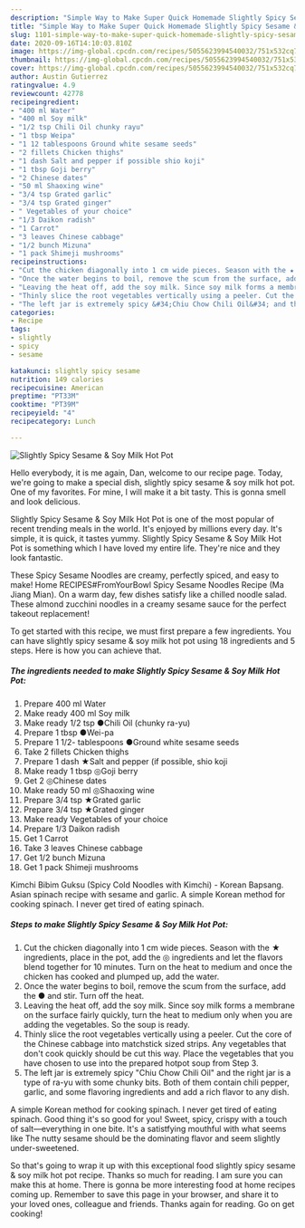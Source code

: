 ```yaml
---
description: "Simple Way to Make Super Quick Homemade Slightly Spicy Sesame &amp;amp; Soy Milk Hot Pot"
title: "Simple Way to Make Super Quick Homemade Slightly Spicy Sesame &amp;amp; Soy Milk Hot Pot"
slug: 1101-simple-way-to-make-super-quick-homemade-slightly-spicy-sesame-and-amp-soy-milk-hot-pot
date: 2020-09-16T14:10:03.810Z
image: https://img-global.cpcdn.com/recipes/5055623994540032/751x532cq70/slightly-spicy-sesame-soy-milk-hot-pot-recipe-main-photo.jpg
thumbnail: https://img-global.cpcdn.com/recipes/5055623994540032/751x532cq70/slightly-spicy-sesame-soy-milk-hot-pot-recipe-main-photo.jpg
cover: https://img-global.cpcdn.com/recipes/5055623994540032/751x532cq70/slightly-spicy-sesame-soy-milk-hot-pot-recipe-main-photo.jpg
author: Austin Gutierrez
ratingvalue: 4.9
reviewcount: 42778
recipeingredient:
- "400 ml Water"
- "400 ml Soy milk"
- "1/2 tsp Chili Oil chunky rayu"
- "1 tbsp Weipa"
- "1 12 tablespoons Ground white sesame seeds"
- "2 fillets Chicken thighs"
- "1 dash Salt and pepper if possible shio koji"
- "1 tbsp Goji berry"
- "2 Chinese dates"
- "50 ml Shaoxing wine"
- "3/4 tsp Grated garlic"
- "3/4 tsp Grated ginger"
- " Vegetables of your choice"
- "1/3 Daikon radish"
- "1 Carrot"
- "3 leaves Chinese cabbage"
- "1/2 bunch Mizuna"
- "1 pack Shimeji mushrooms"
recipeinstructions:
- "Cut the chicken diagonally into 1 cm wide pieces. Season with the ★ ingredients, place in the pot, add the ◎ ingredients and let the flavors blend together for 10 minutes. Turn on the heat to medium and once the chicken has cooked and plumped up, add the water."
- "Once the water begins to boil, remove the scum from the surface, add the ● and stir. Turn off the heat."
- "Leaving the heat off, add the soy milk. Since soy milk forms a membrane on the surface fairly quickly, turn the heat to medium only when you are adding the vegetables. So the soup is ready."
- "Thinly slice the root vegetables vertically using a peeler. Cut the core of the Chinese cabbage into matchstick sized strips. Any vegetables that don&#39;t cook quickly should be cut this way. Place the vegetables that you have chosen to use into the prepared hotpot soup from Step 3."
- "The left jar is extremely spicy &#34;Chiu Chow Chili Oil&#34; and the right jar is a type of ra-yu with some chunky bits. Both of them contain chili pepper, garlic, and some flavoring ingredients and add a rich flavor to any dish."
categories:
- Recipe
tags:
- slightly
- spicy
- sesame

katakunci: slightly spicy sesame 
nutrition: 149 calories
recipecuisine: American
preptime: "PT33M"
cooktime: "PT39M"
recipeyield: "4"
recipecategory: Lunch

---
```



![Slightly Spicy Sesame &amp; Soy Milk Hot Pot](https://img-global.cpcdn.com/recipes/5055623994540032/751x532cq70/slightly-spicy-sesame-soy-milk-hot-pot-recipe-main-photo.jpg)

Hello everybody, it is me again, Dan, welcome to our recipe page. Today, we're going to make a special dish, slightly spicy sesame &amp; soy milk hot pot. One of my favorites. For mine, I will make it a bit tasty. This is gonna smell and look delicious.

Slightly Spicy Sesame &amp; Soy Milk Hot Pot is one of the most popular of recent trending meals in the world. It's enjoyed by millions every day. It's simple, it is quick, it tastes yummy. Slightly Spicy Sesame &amp; Soy Milk Hot Pot is something which I have loved my entire life. They're nice and they look fantastic.

These Spicy Sesame Noodles are creamy, perfectly spiced, and easy to make! Home RECIPES#FromYourBowl Spicy Sesame Noodles Recipe (Ma Jiang Mian). On a warm day, few dishes satisfy like a chilled noodle salad. These almond zucchini noodles in a creamy sesame sauce for the perfect takeout replacement!


To get started with this recipe, we must first prepare a few ingredients. You can have slightly spicy sesame &amp; soy milk hot pot using 18 ingredients and 5 steps. Here is how you can achieve that.

<!--inarticleads1-->

##### The ingredients needed to make Slightly Spicy Sesame &amp; Soy Milk Hot Pot:

1. Prepare 400 ml Water
1. Make ready 400 ml Soy milk
1. Make ready 1/2 tsp ●Chili Oil (chunky ra-yu)
1. Prepare 1 tbsp ●Wei-pa
1. Prepare 1 1/2- tablespoons ●Ground white sesame seeds
1. Take 2 fillets Chicken thighs
1. Prepare 1 dash ★Salt and pepper (if possible, shio koji
1. Make ready 1 tbsp ◎Goji berry
1. Get 2 ◎Chinese dates
1. Make ready 50 ml ◎Shaoxing wine
1. Prepare 3/4 tsp ★Grated garlic
1. Prepare 3/4 tsp ★Grated ginger
1. Make ready  Vegetables of your choice
1. Prepare 1/3 Daikon radish
1. Get 1 Carrot
1. Take 3 leaves Chinese cabbage
1. Get 1/2 bunch Mizuna
1. Get 1 pack Shimeji mushrooms


Kimchi Bibim Guksu (Spicy Cold Noodles with Kimchi) - Korean Bapsang. Asian spinach recipe with sesame and garlic. A simple Korean method for cooking spinach. I never get tired of eating spinach. 

<!--inarticleads2-->

##### Steps to make Slightly Spicy Sesame &amp; Soy Milk Hot Pot:

1. Cut the chicken diagonally into 1 cm wide pieces. Season with the ★ ingredients, place in the pot, add the ◎ ingredients and let the flavors blend together for 10 minutes. Turn on the heat to medium and once the chicken has cooked and plumped up, add the water.
1. Once the water begins to boil, remove the scum from the surface, add the ● and stir. Turn off the heat.
1. Leaving the heat off, add the soy milk. Since soy milk forms a membrane on the surface fairly quickly, turn the heat to medium only when you are adding the vegetables. So the soup is ready.
1. Thinly slice the root vegetables vertically using a peeler. Cut the core of the Chinese cabbage into matchstick sized strips. Any vegetables that don&#39;t cook quickly should be cut this way. Place the vegetables that you have chosen to use into the prepared hotpot soup from Step 3.
1. The left jar is extremely spicy &#34;Chiu Chow Chili Oil&#34; and the right jar is a type of ra-yu with some chunky bits. Both of them contain chili pepper, garlic, and some flavoring ingredients and add a rich flavor to any dish.


A simple Korean method for cooking spinach. I never get tired of eating spinach. Good thing it&#39;s so good for you! Sweet, spicy, crispy with a touch of salt—everything in one bite. It&#39;s a satistfying mouthful with what seems like The nutty sesame should be the dominating flavor and seem slightly under-sweetened. 

So that's going to wrap it up with this exceptional food slightly spicy sesame &amp; soy milk hot pot recipe. Thanks so much for reading. I am sure you can make this at home. There is gonna be more interesting food at home recipes coming up. Remember to save this page in your browser, and share it to your loved ones, colleague and friends. Thanks again for reading. Go on get cooking!
